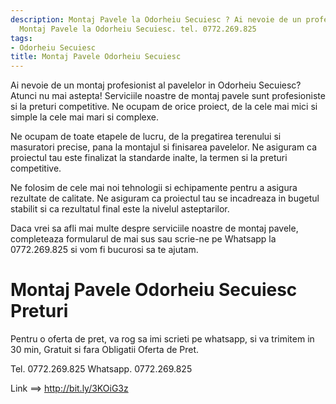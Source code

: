 ```yaml
---
description: Montaj Pavele la Odorheiu Secuiesc ? Ai nevoie de un profesionist in
  Montaj Pavele la Odorheiu Secuiesc. tel. 0772.269.825
tags:
- Odorheiu Secuiesc
title: Montaj Pavele Odorheiu Secuiesc
---
```



Ai nevoie de un montaj profesionist al pavelelor in Odorheiu Secuiesc? Atunci nu mai astepta! 
Serviciile noastre de montaj pavele sunt profesioniste si la preturi competitive. 
Ne ocupam de orice proiect, de la cele mai mici si simple la cele mai mari si complexe. 

Ne ocupam de toate etapele de lucru, de la pregatirea terenului si masuratori precise, pana la montajul si finisarea pavelelor. 
Ne asiguram ca proiectul tau este finalizat la standarde inalte, la termen si la preturi competitive. 

Ne folosim de cele mai noi tehnologii si echipamente pentru a asigura rezultate de calitate. 
Ne asiguram ca proiectul tau se incadreaza in bugetul stabilit si ca rezultatul final este la nivelul asteptarilor. 

Daca vrei sa afli mai multe despre serviciile noastre de montaj pavele, completeaza formularul de mai sus sau scrie-ne pe Whatsapp la 0772.269.825 si vom fi bucurosi sa te ajutam.

# Montaj Pavele Odorheiu Secuiesc Preturi
Pentru o oferta de pret, va rog sa imi scrieti pe whatsapp, si va trimitem in 30 min, Gratuit si fara Obligatii Oferta de Pret.

Tel. 0772.269.825
Whatsapp. 0772.269.825

Link ==> http://bit.ly/3KOiG3z
